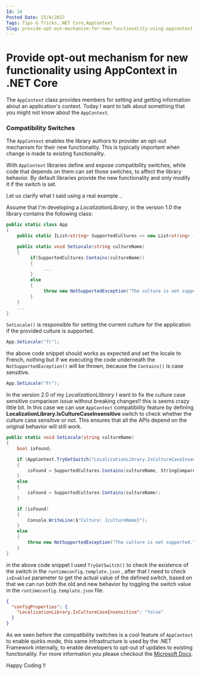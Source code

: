 ```yaml
---
Id: 34
Posted Date: 25/4/2017
Tags: Tips & Tricks,.NET Core,AppContext
Slug: provide-opt-out-mechanism-for-new-functionality-using-appcontext-in-.net-core
---
```

# Provide opt-out mechanism for new functionality using AppContext in .NET Core

The `AppContext` class provides members for setting and getting information about an application's context. Today I want to talk about something that you might not know about the `AppContext`.

### Compatibility Switches

The `AppContext` enables the library authors to provider an opt-out mechanism for their new functionality. This is typically important when change is made to existing functionality.

With `AppContext` libraries define and expose compatibility switches, while code that depends on them can set those switches, to affect the library behavior. By default libraries provide the new functionality and only modify it if the switch is set.

Let us clarify what I said using a real example ..

Assume that I'm developing a _LocalizationLibrary_, in the version 1.0 the library contains the following class:
```csharp
public static class App
{
    public static IList<string> SupportedCultures => new List<string> { "ar", "en", "fr" };

    public static void SetLocale(string cultureName)
    {
         if(SupportedCultures.Contains(cultureName))
         {
              ...
         }
         else
         {
              throw new NotSupportedException("The culture is not supported.");
         }
    }
    ...
}
```
`SetLocale()` is responsible for setting the current culture for the application if the provided culture is supported.
```csharp
App.SetLocale("fr");
```
the above code snippet should works as expected and set the locale to French, nothing but if we executing the code underneath the `NotSupportedException()` will be thrown, because the `Contains()` is case sensitive.
```csharp
App.SetLocale("Fr");
```
In the version 2.0 of my _LocalizationLlibrary_ I want to fix the culture case sensitive comparison issue without breaking changes!! this is seems crazy little bit. In this case we can use `AppContext` compatibility feature by defining **LocalizationLibrary.IsCultureCaseInsensitive** switch to check whether the culture case sensitive or not. This ensures that all the APIs depend on the original behavior will still work.
```csharp
public static void SetLocale(string cultureName)
{
    bool isFound;

    if (AppContext.TryGetSwitch("LocalizationLibrary.IsCultureCaseInsensitive", out var isEnabled) && isEnabled == true)
    {
        isFound = SupportedCultures.Contains(cultureName, StringComparer.OrdinalIgnoreCase);
    }
    else
    {
        isFound = SupportedCultures.Contains(cultureName);
    }

    if (isFound)
    {
        Console.WriteLine($"Culture: {cultureName}");
    }
    else
    {
        throw new NotSupportedException("The culture is not supported.");
    }
}
```
in the above code snippet I used `TryGetSwitch()` to check the existence of the switch in the `runtimeconfig.template.json` , after that I need to check `isEnabled` parameter to get the actual value of the defined switch, based on that we can run both the old and new behavior by toggling the switch value in the `runtimeconfig.template.json` file.
```json
{
  "configProperties": {
    "LocalizationLibrary.IsCultureCaseInsensitive": "false"
  }
}
```
As we seen before the compatibility switches is a cool feature of `AppContext` to enable quirks mode, this same infrastructure is used by the .NET Framework internally, to enable developers to opt-out of updates to existing functionality. For more information you please checkout the [Microsoft Docs](https://docs.microsoft.com/en-us/dotnet/api/system.appcontext?view=netframework-4.7).

Happy Coding !!